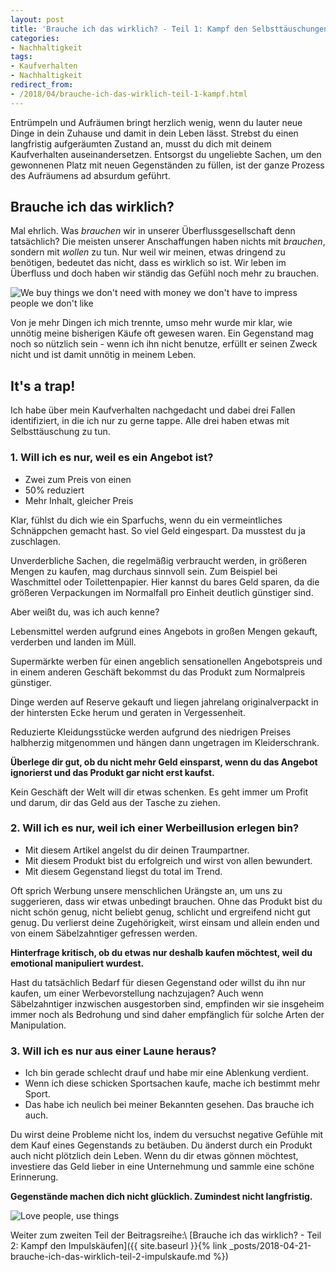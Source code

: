 ```yaml
---
layout: post
title: 'Brauche ich das wirklich? - Teil 1: Kampf den Selbsttäuschungen'
categories:
- Nachhaltigkeit
tags:
- Kaufverhalten
- Nachhaltigkeit
redirect_from:
- /2018/04/brauche-ich-das-wirklich-teil-1-kampf.html
---
```


Entrümpeln und Aufräumen bringt herzlich wenig, wenn du lauter
neue Dinge in dein Zuhause und damit in dein Leben lässt. Strebst du
einen langfristig aufgeräumten Zustand an, musst du dich mit deinem
Kaufverhalten auseinandersetzen. Entsorgst du ungeliebte Sachen, um den
gewonnenen Platz mit neuen Gegenständen zu füllen, ist der ganze Prozess
des Aufräumens ad absurdum geführt.

## Brauche ich das wirklich?

Mal ehrlich. Was *brauchen* wir in unserer Überflussgesellschaft denn
tatsächlich? Die meisten unserer Anschaffungen haben nichts mit
*brauchen*, sondern mit *wollen* zu tun. Nur weil wir meinen, etwas
dringend zu benötigen, bedeutet das nicht, dass es wirklich so ist. Wir
leben im Überfluss und doch haben wir ständig das Gefühl noch mehr zu
brauchen.

![We buy things we don't need with money we don't have to impress people we don't like]({{site.baseurl}}/assets/img/posts/buy-things-we-dont-need.jpg)

Von je mehr Dingen ich mich trennte, umso mehr wurde mir klar, wie
unnötig meine bisherigen Käufe oft gewesen waren. Ein Gegenstand mag
noch so nützlich sein - wenn ich ihn nicht benutze, erfüllt er seinen
Zweck nicht und ist damit unnötig in meinem Leben.

## It's a trap!

Ich habe über mein Kaufverhalten nachgedacht und dabei drei Fallen
identifiziert, in die ich nur zu gerne tappe. Alle drei haben etwas mit
Selbsttäuschung zu tun.

### 1. Will ich es nur, weil es ein Angebot ist?

-   Zwei zum Preis von einen
-   50% reduziert
-   Mehr Inhalt, gleicher Preis

Klar, fühlst du dich wie ein Sparfuchs, wenn du ein vermeintliches
Schnäppchen gemacht hast. So viel Geld eingespart. Da musstest du ja
zuschlagen.

Unverderbliche Sachen, die regelmäßig verbraucht werden, in größeren
Mengen zu kaufen, mag durchaus sinnvoll sein. Zum Beispiel bei
Waschmittel oder Toilettenpapier. Hier kannst du bares Geld sparen, da
die größeren Verpackungen im Normalfall pro Einheit deutlich günstiger
sind.

Aber weißt du, was ich auch kenne?

Lebensmittel werden aufgrund eines Angebots in großen Mengen gekauft,
verderben und landen im Müll.

Supermärkte werben für einen angeblich sensationellen Angebotspreis und
in einem anderen Geschäft bekommst du das Produkt zum Normalpreis
günstiger.

Dinge werden auf Reserve gekauft und liegen jahrelang originalverpackt
in der hintersten Ecke herum und geraten in Vergessenheit.

Reduzierte Kleidungsstücke werden aufgrund des niedrigen Preises
halbherzig mitgenommen und hängen dann ungetragen im Kleiderschrank.

**Überlege dir gut, ob du nicht mehr Geld einsparst, wenn du das Angebot
ignorierst und das Produkt gar nicht erst kaufst.**

Kein Geschäft der Welt will dir etwas schenken. Es geht immer um Profit
und darum, dir das Geld aus der Tasche zu ziehen.

### 2. Will ich es nur, weil ich einer Werbeillusion erlegen bin?

-   Mit diesem Artikel angelst du dir deinen Traumpartner.
-   Mit diesem Produkt bist du erfolgreich und wirst von allen
    bewundert. 
-   Mit diesem Gegenstand liegst du total im Trend.

Oft sprich Werbung unsere menschlichen Urängste an, um uns zu
suggerieren, dass wir etwas unbedingt brauchen. Ohne das Produkt bist du
nicht schön genug, nicht beliebt genug, schlicht und ergreifend nicht
gut genug. Du verlierst deine Zugehörigkeit, wirst einsam und allein
enden und von einem Säbelzahntiger gefressen werden.

**Hinterfrage kritisch, ob du etwas nur deshalb kaufen möchtest, weil du
emotional manipuliert wurdest.**

Hast du tatsächlich Bedarf für diesen Gegenstand oder willst du ihn nur
kaufen, um einer Werbevorstellung nachzujagen? Auch wenn Säbelzahntiger
inzwischen ausgestorben sind, empfinden wir sie insgeheim immer noch als
Bedrohung und sind daher empfänglich für solche Arten der Manipulation.

### 3. Will ich es nur aus einer Laune heraus?

-   Ich bin gerade schlecht drauf und habe mir eine Ablenkung verdient.
-   Wenn ich diese schicken Sportsachen kaufe, mache ich bestimmt mehr
    Sport.
-   Das habe ich neulich bei meiner Bekannten gesehen. Das brauche ich
    auch.

Du wirst deine Probleme nicht los, indem du versuchst negative Gefühle
mit dem Kauf eines Gegenstands zu betäuben. Du änderst durch ein Produkt
auch nicht plötzlich dein Leben. Wenn du dir etwas gönnen möchtest,
investiere das Geld lieber in eine Unternehmung und sammle eine schöne
Erinnerung.

**Gegenstände machen dich nicht glücklich. Zumindest nicht
langfristig.**

![Love people, use things]({{site.baseurl}}/assets/img/posts/love-people-use-things.jpg)

Weiter zum zweiten Teil der Beitragsreihe:\\
[Brauche ich das wirklich? - Teil 2: Kampf den Impulskäufen]({{ site.baseurl }}{% link _posts/2018-04-21-brauche-ich-das-wirklich-teil-2-impulskaufe.md %})
